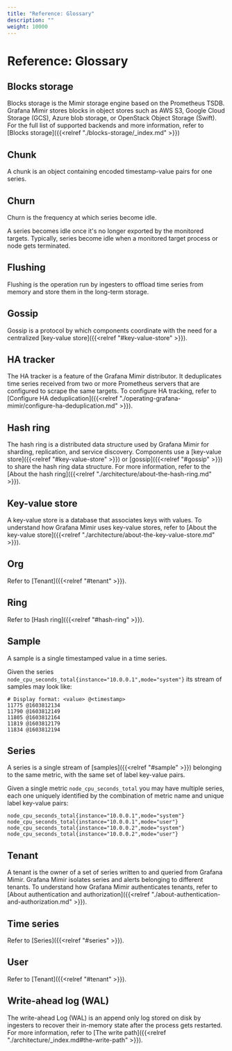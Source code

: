 ```yaml
---
title: "Reference: Glossary"
description: ""
weight: 10000
---
```


# Reference: Glossary

## Blocks storage

Blocks storage is the Mimir storage engine based on the Prometheus TSDB.
Grafana Mimir stores blocks in object stores such as AWS S3, Google Cloud Storage (GCS), Azure blob storage, or OpenStack Object Storage (Swift).
For the full list of supported backends and more information, refer to [Blocks storage]({{<relref "./blocks-storage/_index.md" >}})

## Chunk

A chunk is an object containing encoded timestamp-value pairs for one series.

## Churn

Churn is the frequency at which series become idle.

A series becomes idle once it's no longer exported by the monitored targets.
Typically, series become idle when a monitored target process or node gets terminated.

## Flushing

Flushing is the operation run by ingesters to offload time series from memory and store them in the long-term storage.

## Gossip

Gossip is a protocol by which components coordinate with the need for a centralized [key-value store]({{<relref "#key-value-store" >}}).

## HA tracker

The HA tracker is a feature of the Grafana Mimir distributor.
It deduplicates time series received from two or more Prometheus servers that are configured to scrape the same targets.
To configure HA tracking, refer to [Configure HA deduplication]({{<relref "./operating-grafana-mimir/configure-ha-deduplication.md" >}}).

## Hash ring

The hash ring is a distributed data structure used by Grafana Mimir for sharding, replication, and service discovery.
Components use a [key-value store]({{<relref "#key-value-store" >}}) or [gossip]({{<relref "#gossip" >}}) to share the hash ring data structure.
For more information, refer to the [About the hash ring]({{<relref "./architecture/about-the-hash-ring.md" >}}).

## Key-value store

A key-value store is a database that associates keys with values.
To understand how Grafana Mimir uses key-value stores, refer to [About the key-value store]({{<relref "./architecture/about-the-key-value-store.md" >}}).

## Org

Refer to [Tenant]({{<relref "#tenant" >}}).

## Ring

Refer to [Hash ring]({{<relref "#hash-ring" >}}).

## Sample

A sample is a single timestamped value in a time series.

Given the series `node_cpu_seconds_total{instance="10.0.0.1",mode="system"}` its stream of samples may look like:

```
# Display format: <value> @<timestamp>
11775 @1603812134
11790 @1603812149
11805 @1603812164
11819 @1603812179
11834 @1603812194
```

## Series

A series is a single stream of [samples]({{<relref "#sample" >}}) belonging to the same metric, with the same set of label key-value pairs.

Given a single metric `node_cpu_seconds_total` you may have multiple series, each one uniquely identified by the combination of metric name and unique label key-value pairs:

```
node_cpu_seconds_total{instance="10.0.0.1",mode="system"}
node_cpu_seconds_total{instance="10.0.0.1",mode="user"}
node_cpu_seconds_total{instance="10.0.0.2",mode="system"}
node_cpu_seconds_total{instance="10.0.0.2",mode="user"}
```

## Tenant

A tenant is the owner of a set of series written to and queried from Grafana Mimir.
Grafana Mimir isolates series and alerts belonging to different tenants.
To understand how Grafana Mimir authenticates tenants, refer to [About authentication and authorization]({{<relref "./about-authentication-and-authorization.md" >}}).

## Time series

Refer to [Series]({{<relref "#series" >}}).

## User

Refer to [Tenant]({{<relref "#tenant" >}}).

## Write-ahead log (WAL)

The write-ahead Log (WAL) is an append only log stored on disk by ingesters to recover their in-memory state after the process gets restarted.
For more information, refer to [The write path]({{<relref "./architecture/_index.md#the-write-path" >}}).
